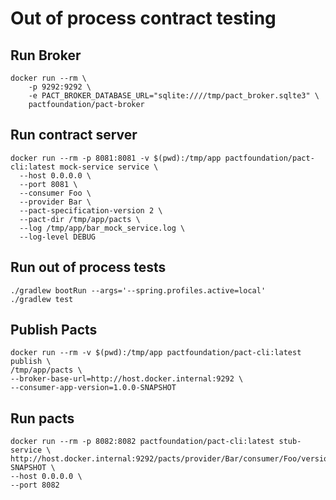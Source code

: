 # Out of process contract testing

## Run Broker

```shell
docker run --rm \
    -p 9292:9292 \
    -e PACT_BROKER_DATABASE_URL="sqlite:////tmp/pact_broker.sqlte3" \
    pactfoundation/pact-broker
```

## Run contract server

```shell
docker run --rm -p 8081:8081 -v $(pwd):/tmp/app pactfoundation/pact-cli:latest mock-service service \
  --host 0.0.0.0 \
  --port 8081 \
  --consumer Foo \
  --provider Bar \
  --pact-specification-version 2 \
  --pact-dir /tmp/app/pacts \
  --log /tmp/app/bar_mock_service.log \
  --log-level DEBUG
```

## Run out of process tests

```shell
./gradlew bootRun --args='--spring.profiles.active=local'
./gradlew test
```

## Publish Pacts

```shell
docker run --rm -v $(pwd):/tmp/app pactfoundation/pact-cli:latest publish \
/tmp/app/pacts \
--broker-base-url=http://host.docker.internal:9292 \
--consumer-app-version=1.0.0-SNAPSHOT
```

## Run pacts

```shell
docker run --rm -p 8082:8082 pactfoundation/pact-cli:latest stub-service \
http://host.docker.internal:9292/pacts/provider/Bar/consumer/Foo/version/1.0.0-SNAPSHOT \
--host 0.0.0.0 \
--port 8082
```
